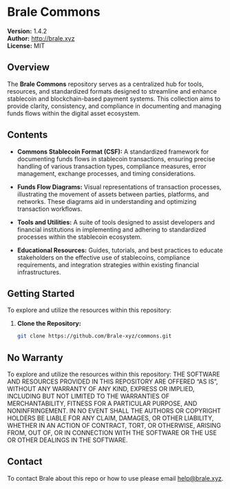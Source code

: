 # Brale Commons

**Version:** 1.4.2  
**Author:** http://brale.xyz  
**License:** MIT

## Overview

The **Brale Commons** repository serves as a centralized hub for tools, resources, and standardized formats designed to streamline and enhance stablecoin and blockchain-based payment systems. This collection aims to provide clarity, consistency, and compliance in documenting and managing funds flows within the digital asset ecosystem.

## Contents

- **Commons Stablecoin Format (CSF):** A standardized framework for documenting funds flows in stablecoin transactions, ensuring precise handling of various transaction types, compliance measures, error management, exchange processes, and timing considerations.

- **Funds Flow Diagrams:** Visual representations of transaction processes, illustrating the movement of assets between parties, platforms, and networks. These diagrams aid in understanding and optimizing transaction workflows.

- **Tools and Utilities:** A suite of tools designed to assist developers and financial institutions in implementing and adhering to standardized processes within the stablecoin ecosystem.

- **Educational Resources:** Guides, tutorials, and best practices to educate stakeholders on the effective use of stablecoins, compliance requirements, and integration strategies within existing financial infrastructures.

## Getting Started

To explore and utilize the resources within this repository:

1. **Clone the Repository:**
   ```bash
   git clone https://github.com/Brale-xyz/commons.git

## No Warranty

To explore and utilize the resources within this repository:
THE SOFTWARE AND RESOURCES PROVIDED IN THIS REPOSITORY ARE OFFERED “AS IS”, WITHOUT ANY WARRANTY OF ANY KIND, EXPRESS OR IMPLIED, INCLUDING BUT NOT LIMITED TO THE WARRANTIES OF MERCHANTABILITY, FITNESS FOR A PARTICULAR PURPOSE, AND NONINFRINGEMENT. IN NO EVENT SHALL THE AUTHORS OR COPYRIGHT HOLDERS BE LIABLE FOR ANY CLAIM, DAMAGES, OR OTHER LIABILITY, WHETHER IN AN ACTION OF CONTRACT, TORT, OR OTHERWISE, ARISING FROM, OUT OF, OR IN CONNECTION WITH THE SOFTWARE OR THE USE OR OTHER DEALINGS IN THE SOFTWARE.

## Contact
To contact Brale about this repo or how to use please email help@brale.xyz.
